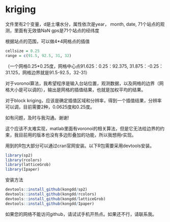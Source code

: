 
# kriging

<!-- badges: start -->
<!-- badges: end -->

文件里有2个变量，d是土壤水分，属性依次是year， month, date, 71个站点的观测，里面有无效值NaN
gps是71个站点的经纬度

根据站点的范围，可以做4*4网格点的插值

```r
cellsize = 0.25
range = c(91.5, 92.5, 31, 32)
```
（一个网格0.25*0.25度，网格中心点91.625：0.25：92.375, 31.875：-0.25：31.125，网格边界就是91.5-92.5，32-31）

对于voronoi算法，我希望程序是输入台站位置，观测数据，以及网格的边界（网格大小是可以调的），输出是网格的插值结果，也就是加权平均的结果。

对于block kriging，应该是确定插值区域和分辨率，得到一个插值结果，分辨率可以调，目前需要2种，0.0625度和0.25度。

如有问题，及时与我沟通。谢谢!

这个应该不太难实现，matlab里面有voronoi的相关算法，但是它无法给边界的约束，我目前用的版本也没有多边形叠加的功能，所以我想用r实现。


用到的R包大部分可以通过cran官网安装。以下R包需要采用devtools安装。
```r
library(sp2)
library(rcolors)
library(latticeGrob)
library(Ipaper)
```

安装方法
```r
devtools::install_github(kongdd/sp2)
devtools::install_github(kongdd/rcolors)
devtools::install_github(kongdd/latticeGrob)
devtools::install_github(kongdd/Ipaper)
```

如果您的网络不能访问github，请试试手机开热点。如果还不行，请联系我。
